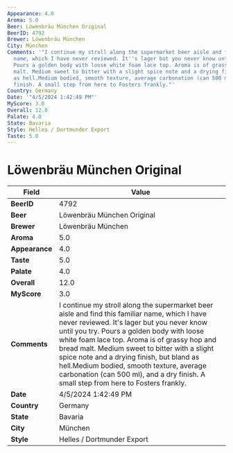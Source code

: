 ```yaml
---
Appearance: 4.0
Aroma: 5.0
Beer: Löwenbräu München Original
BeerID: 4792
Brewer: Löwenbräu München
City: München
Comments: '"I continue my stroll along the supermarket beer aisle and find this familiar
  name, which I have never reviewed. It''s lager but you never know until you try.
  Pours a golden body with loose white foam lace top. Aroma is of grassy hop and bread
  malt. Medium sweet to bitter with a slight spice note and a drying finish, but bland
  as hell.Medium bodied, smooth texture, average carbonation (can 500 ml), and a dry
  finish. A small step from here to Fosters frankly."'
Country: Germany
Date: '"4/5/2024 1:42:49 PM"'
MyScore: 3.0
Overall: 12.0
Palate: 4.0
State: Bavaria
Style: Helles / Dortmunder Export
Taste: 5.0
---
```


# Löwenbräu München Original

| Field         | Value |
|---------------|-------|
| **BeerID** | 4792 |
| **Beer** | Löwenbräu München Original |
| **Brewer** | Löwenbräu München |
| **Aroma** | 5.0 |
| **Appearance** | 4.0 |
| **Taste** | 5.0 |
| **Palate** | 4.0 |
| **Overall** | 12.0 |
| **MyScore** | 3.0 |
| **Comments** | I continue my stroll along the supermarket beer aisle and find this familiar name, which I have never reviewed. It's lager but you never know until you try. Pours a golden body with loose white foam lace top. Aroma is of grassy hop and bread malt. Medium sweet to bitter with a slight spice note and a drying finish, but bland as hell.Medium bodied, smooth texture, average carbonation (can 500 ml), and a dry finish. A small step from here to Fosters frankly. |
| **Date** | 4/5/2024 1:42:49 PM |
| **Country** | Germany |
| **State** | Bavaria |
| **City** | München |
| **Style** | Helles / Dortmunder Export |
